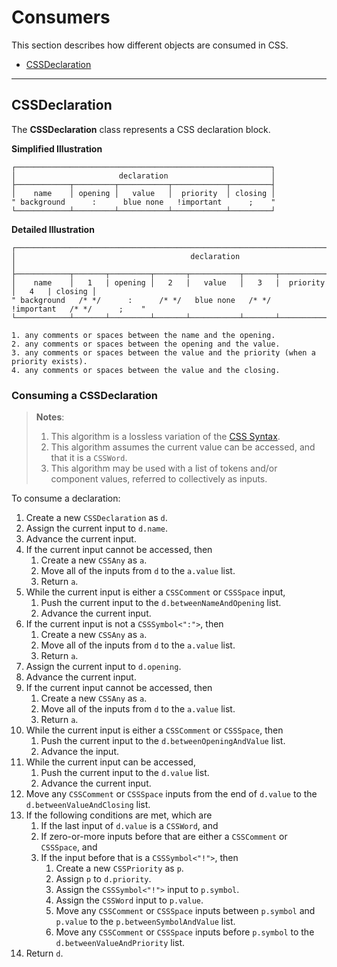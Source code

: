 # Consumers

This section describes how different objects are consumed in CSS.

- [CSSDeclaration](#cssdeclaration)

---

## CSSDeclaration

The **CSSDeclaration** class represents a CSS declaration block.

**Simplified Illustration**

```
┌─────────────────────────────────────────────────────────┐
│                       declaration                       │
├────────────┬─────────┬───────────┬────────────┬─────────┤
│    name    │ opening │   value   │  priority  │ closing │
" background      :      blue none   !important      ;    "
└────────────┴─────────┴───────────┴────────────┴─────────┘
```

**Detailed Illustration**

```
┌─────────────────────────────────────────────────────────────────────────────────────────┐
│                                       declaration                                       │
├────────────┬───────┬─────────┬───────┬───────────┬───────┬────────────┬───────┬─────────┤
│    name    │   1   | opening │   2   |   value   │   3   |  priority  │   4   | closing │
" background   /* */      :      /* */   blue none   /* */   !important   /* */      ;    "
└────────────┴───────┴─────────┴───────┴───────────┴───────┴────────────┴───────┴─────────┘

1. any comments or spaces between the name and the opening.
2. any comments or spaces between the opening and the value.
3. any comments or spaces between the value and the priority (when a priority exists).
4. any comments or spaces between the value and the closing.
```

### Consuming a CSSDeclaration

> **Notes**:
> 1. This algorithm is a lossless variation of the [CSS Syntax](https://drafts.csswg.org/css-syntax/#consume-declaration).
> 2. This algorithm assumes the current value can be accessed, and that it is a `CSSWord`.
> 3. This algorithm may be used with a list of tokens and/or component values, referred to collectively as inputs.

To consume a declaration:

1.  Create a new `CSSDeclaration` as `d`.
2.  Assign the current input to `d.name`.
3.  Advance the current input.
4.  If the current input cannot be accessed, then
    1. Create a new `CSSAny` as `a`.
    2. Move all of the inputs from `d` to the `a.value` list.
    1. Return `a`.
5.  While the current input is either a `CSSComment` or `CSSSpace` input,
    1. Push the current input to the `d.betweenNameAndOpening` list.
    2. Advance the current input.
6.  If the current input is not a `CSSSymbol<":">`, then
    1. Create a new `CSSAny` as `a`.
    2. Move all of the inputs from `d` to the `a.value` list.
    1. Return `a`.
7.  Assign the current input to `d.opening`.
8.  Advance the current input.
9.  If the current input cannot be accessed, then
    1. Create a new `CSSAny` as `a`.
    2. Move all of the inputs from `d` to the `a.value` list.
    1. Return `a`.
10. While the current input is either a `CSSComment` or `CSSSpace`, then
    1. Push the current input to the `d.betweenOpeningAndValue` list.
    2. Advance the input.
11. While the current input can be accessed,
    1. Push the current input to the `d.value` list.
    2. Advance the current input.
12. Move any `CSSComment` or `CSSSpace` inputs from the end of `d.value` to the `d.betweenValueAndClosing` list.
13. If the following conditions are met, which are
    1. If the last input of `d.value` is a `CSSWord`, and
    2. If zero-or-more inputs before that are either a `CSSComment` or `CSSSpace`, and
    3. If the input before that is a `CSSSymbol<"!">`, then
       1. Create a new `CSSPriority` as `p`.
       2. Assign `p` to `d.priority`.
       3. Assign the `CSSSymbol<"!">` input to `p.symbol`.
       4. Assign the `CSSWord` input to `p.value`.
       5. Move any `CSSComment` or `CSSSpace` inputs between `p.symbol` and `p.value` to the `p.betweenSymbolAndValue` list.
       6. Move any `CSSComment` or `CSSSpace` inputs before `p.symbol` to the `d.betweenValueAndPriority` list.
14. Return `d`.
